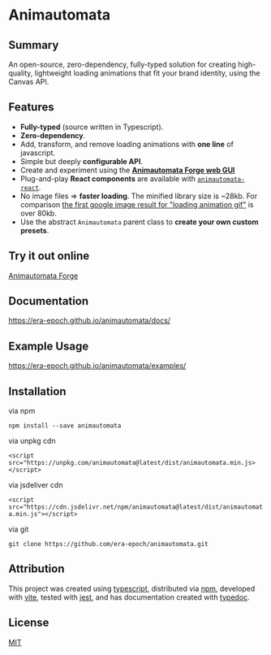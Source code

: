 # Animautomata

## Summary

An open-source, zero-dependency, fully-typed solution for creating high-quality, lightweight loading animations that fit your brand identity, using the Canvas API.

## Features

- **Fully-typed** (source written in Typescript).
- **Zero-dependency**.
- Add, transform, and remove loading animations with **one line** of javascript.
- Simple but deeply **configurable API**.
- Create and experiment using the [**Animautomata Forge web GUI**](https://animautomata.eracodes.net)
- Plug-and-play **React components** are available with [`animautomata-react`](https://github.com/era-epoch/animautomata-react).
- No image files => **faster loading**. The minified library size is ~28kb. For comparison [the first google image result for "loading animation gif"](https://i.sstatic.net/kOnzy.gif) is over 80kb.
- Use the abstract `Animautomata` parent class to **create your own custom presets**.

## Try it out online

[Animautomata Forge](https://animautomata.eracodes.net)

## Documentation

<https://era-epoch.github.io/animautomata/docs/>

## Example Usage

<https://era-epoch.github.io/animautomata/examples/>

## Installation

via npm

`npm install --save animautomata`

via unpkg cdn

`<script src="https://unpkg.com/animautomata@latest/dist/animautomata.min.js></script>`

via jsdeliver cdn

`<script src="https://cdn.jsdelivr.net/npm/animautomata@latest/dist/animautomata.min.js"></script>`

via git

`git clone https://github.com/era-epoch/animautomata.git`

## Attribution

This project was created using [typescript](https://www.typescriptlang.org/), distributed via [npm](https://www.npmjs.com/), developed with [vite](https://vitejs.dev/), tested with [jest](https://jestjs.io/), and has documentation created with [typedoc](https://typedoc.org/).

## License

[MIT](https://github.com/era-epoch/animautomata/blob/main/LICENSE)
